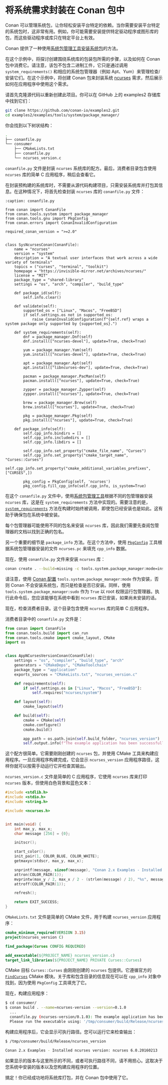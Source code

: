 # 将系统需求封装在 Conan 包中 

Conan 可以管理系统包，让你轻松安装平台特定的依赖。当你需要安装平台特定的系统包时，这非常有用。例如，你可能需要安装提供特定驱动程序或图形库的包，而这些驱动程序或库只在特定平台上有效。

Conan 提供了一种使用[系统包管理工具安装系统包](https://docs.conan.io/2/reference/tools/system/package_manager.html#conan-tools-system-package-manager)的方法。

在这个示例中，将探讨创建围绕系统库的包装包所需的步骤，以及如何在 Conan 包中消费它。请注意，该包不包含二进制工件，它只是通过调用 `system_requirements()` 和相应的系统包管理器（例如 Apt、Yum）来管理检查/安装它们。在这个示例中，将创建 Conan 包来封装系统 [ncurses](https://invisible-island.net/ncurses/) 需求，然后展示如何在应用程序中使用这个需求。

请首先克隆源代码以重新创建此项目。你可以在 GitHub 上的 examples2 存储库中找到它们：

```bash
git clone https://github.com/conan-io/examples2.git
cd examples2/examples/tools/system/package_manager/
```

你会找到以下树状结构：

```bash
.
├── conanfile.py
└── consumer
    ├── CMakeLists.txt
    ├── conanfile.py
    └── ncurses_version.c
```

`conanfile.py` 文件是封装 `ncurses` 系统库的配方。最后，消费者目录包含使用 `ncurses` 库的简单 C 应用程序，稍后会查看它。

在封装预构建的系统库时，不需要从源代码构建项目，只需安装系统库并打包其信息。在这种情况下，将首先检查封装 `ncurses` 库的 `conanfile.py` 文件：
```{code-block} python
:caption: conanfile.py

from conan import ConanFile
from conan.tools.system import package_manager
from conan.tools.gnu import PkgConfig
from conan.errors import ConanInvalidConfiguration

required_conan_version = ">=2.0"


class SysNcursesConan(ConanFile):
    name = "ncurses"
    version = "system"
    description = "A textual user interfaces that work across a wide variety of terminals"
    topics = ("curses", "terminal", "toolkit")
    homepage = "https://invisible-mirror.net/archives/ncurses/"
    license = "MIT"
    package_type = "shared-library"
    settings = "os", "arch", "compiler", "build_type"

    def package_id(self):
        self.info.clear()

    def validate(self):
        supported_os = ["Linux", "Macos", "FreeBSD"]
        if self.settings.os not in supported_os:
            raise ConanInvalidConfiguration(f"{self.ref} wraps a system package only supported by {supported_os}.")

    def system_requirements(self):
        dnf = package_manager.Dnf(self)
        dnf.install(["ncurses-devel"], update=True, check=True)

        yum = package_manager.Yum(self)
        yum.install(["ncurses-devel"], update=True, check=True)

        apt = package_manager.Apt(self)
        apt.install(["libncurses-dev"], update=True, check=True)

        pacman = package_manager.PacMan(self)
        pacman.install(["ncurses"], update=True, check=True)

        zypper = package_manager.Zypper(self)
        zypper.install(["ncurses"], update=True, check=True)

        brew = package_manager.Brew(self)
        brew.install(["ncurses"], update=True, check=True)

        pkg = package_manager.Pkg(self)
        pkg.install(["ncurses"], update=True, check=True)

    def package_info(self):
        self.cpp_info.bindirs = []
        self.cpp_info.includedirs = []
        self.cpp_info.libdirs = []

        self.cpp_info.set_property("cmake_file_name", "Curses")
        self.cpp_info.set_property("cmake_target_name", "Curses::Curses")
        self.cpp_info.set_property("cmake_additional_variables_prefixes", ["CURSES",])

        pkg_config = PkgConfig(self, 'ncurses')
        pkg_config.fill_cpp_info(self.cpp_info, is_system=True)
```

在这个 `conanfile.py` 文件中，使用[系统包管理工具](https://docs.conan.io/2/reference/tools/system/package_manager.html#conan-tools-system-package-manager)根据不同的包管理器安装 `ncurses` 库，这是在 `system_requirements` 方法中实现的。需要注意的是，[`system_requirements`](https://docs.conan.io/2/reference/conanfile/methods/system_requirements.html#reference-conanfile-methods-system-requirements) 方法在构建时始终被调用，即使包已经安装也是如此。这有助于确保包在系统中被安装。

每个包管理器可能使用不同的包名来安装 `ncurses` 库，因此我们需要先查阅包管理器的文档以找到正确的包名。

另一个重要的细节是 `package_info` 方法。在这个方法中，使用 [`PkgConfig`](https://docs.conan.io/2/reference/tools/gnu/pkgconfig.html#conan-tools-gnu-pkgconfig) 工具根据系统包管理器安装的文件 `ncurses.pc` 来填充 `cpp_info` 数据。

现在，使用 `conanfile.py` 文件来安装 `ncurses` 库：
```bash
conan create . --build=missing -c tools.system.package_manager:mode=install -c tools.system.package_manager:sudo=true
```

请注意，使用 [Conan 配置](https://docs.conan.io/2/reference/tools/system/package_manager.html#conan-tools-system-package-manager-config) `tools.system.package_manager:mode` 作为安装，否则 Conan 不会安装系统包，而只是检查是否已安装。同样，使用 `tools.system.package_manager:sudo` 作为 `True` 以 root 权限运行包管理器。执行此命令后，您应该能够在系统中看到 `ncurses` 库已安装，如果尚未安装的话。

现在，检查消费者目录。这个目录包含使用 `ncurses` 库的简单 C 应用程序。

消费者目录中的 `conanfile.py` 文件是：

```python
from conan import ConanFile
from conan.tools.build import can_run
from conan.tools.cmake import cmake_layout, CMake
import os


class AppNCursesVersionConan(ConanFile):
    settings = "os", "compiler", "build_type", "arch"
    generators = "CMakeDeps", "CMakeToolchain"
    package_type = "application"
    exports_sources = "CMakeLists.txt", "ncurses_version.c"

    def requirements(self):
        if self.settings.os in ["Linux", "Macos", "FreeBSD"]:
            self.requires("ncurses/system")

    def layout(self):
        cmake_layout(self)

    def build(self):
        cmake = CMake(self)
        cmake.configure()
        cmake.build()

        app_path = os.path.join(self.build_folder, "ncurses_version")
        self.output.info(f"The example application has been successfully built.\nPlease run the executable using: '{app_path}'")
```

这个配方很简单。它需要刚刚创建的 `ncurses` 包，并使用 CMake 工具来构建应用程序。一旦应用程序构建完成，它会显示 `ncurses_version` 应用程序路径，这样你就可以按需手动运行它并检查其输出。

`ncurses_version.c` 文件是简单的 C 应用程序，它使用 `ncurses` 库来打印 `ncurses` 版本，但使用白色背景和蓝色文本：
```c
#include <stdlib.h>
#include <stdio.h>
#include <string.h>

#include <ncurses.h>


int main(void) {
    int max_y, max_x;
    char message [256] = {0};

    initscr();

    start_color();
    init_pair(1, COLOR_BLUE, COLOR_WHITE);
    getmaxyx(stdscr, max_y, max_x);

    snprintf(message, sizeof(message), "Conan 2.x Examples - Installed ncurses version: %s\n", curses_version());
    attron(COLOR_PAIR(1));
    mvprintw(max_y / 2, max_x / 2 - (strlen(message) / 2), "%s", message);
    attroff(COLOR_PAIR(1));

    refresh();

    return EXIT_SUCCESS;
}
```

`CMakeLists.txt` 文件是简单的 CMake 文件，用于构建 `ncurses_version` 应用程序：
```cmake
cmake_minimum_required(VERSION 3.15)
project(ncurses_version C)

find_package(Curses CONFIG REQUIRED)

add_executable(${PROJECT_NAME} ncurses_version.c)
target_link_libraries(${PROJECT_NAME} PRIVATE Curses::Curses)
```

CMake 目标 `Curses::Curses` 由刚刚创建的 `ncurses` 包提供。它遵循官方的 [`FindCurses`](https://cmake.org/cmake/help/latest/module/FindCurses.html) CMake 模块。关于库和包含目录的信息现在可以在 `cpp_info` 对象中找到，因为使用 `PkgConfig` 工具填充了它。

现在，构建应用程序：

```bash
$ cd consumer/
$ conan build . --name=ncurses-version --version=0.1.0
  ...
  conanfile.py (ncurses-version/0.1.0): The example application has been successfully built.
  Please run the executable using: '/tmp/consumer/build/Release/ncurses_version'
```

构建应用程序后，它会显示可执行路径。您可以运行它来检查输出：

```bash
$ /tmp/consumer/build/Release/ncurses_version

Conan 2.x Examples - Installed ncurses version: ncurses 6.0.20160213
```

如果显示的版本与这里所示的不同，或者可执行路径不同，请不用担心。这取决于您系统中安装的版本以及您构建应用程序的位置。

搞定！你已经成功地将系统库打包，并在 Conan 包中使用了它。
